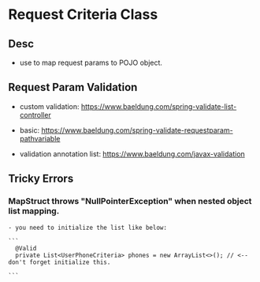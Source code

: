 # Request Criteria Class

## Desc

  - use to map request params to POJO object.

## Request Param Validation

  - custom validation: https://www.baeldung.com/spring-validate-list-controller

  - basic: https://www.baeldung.com/spring-validate-requestparam-pathvariable 

  - validation annotation list: https://www.baeldung.com/javax-validation

## Tricky Errors

  ### MapStruct throws "NullPointerException" when nested object list mapping.

    - you need to initialize the list like below:

    ```
      @Valid
      private List<UserPhoneCriteria> phones = new ArrayList<>(); // <-- don't forget initialize this.
      
    ```

  

